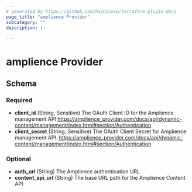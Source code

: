 ```yaml
---
# generated by https://github.com/hashicorp/terraform-plugin-docs
page_title: "amplience Provider"
subcategory: ""
description: |-
  
---
```


# amplience Provider





<!-- schema generated by tfplugindocs -->
## Schema

### Required

- **client_id** (String, Sensitive) The OAuth Client ID for the Amplience management API https://amplience_provider.com/docs/api/dynamic-content/management/index.html#section/Authentication
- **client_secret** (String, Sensitive) The OAuth Client Secret for Amplience management API. https://amplience_provider.com/docs/api/dynamic-content/management/index.html#section/Authentication

### Optional

- **auth_url** (String) The Amplience authentication URL
- **content_api_url** (String) The base URL path for the Amplience Content API
